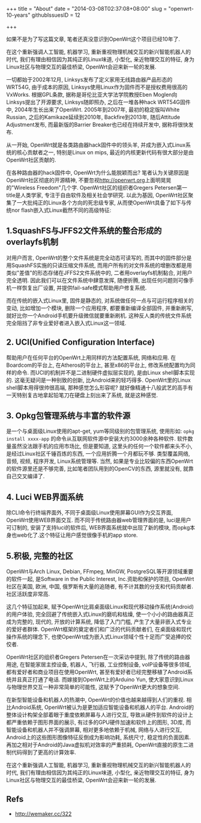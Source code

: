 +++
title = "About"
date = "2014-03-08T02:37:08+08:00"
slug = "openwrt-10-years"
githubIssuesID = 12

+++

如果不是为了写这篇文章, 笔者还真没意识到OpenWrt这个项目已经10年了.

在这个重新强调人工智能, 机器学习, 重新重视物理机械交互的新兴智能机器人的时代, 我们有理由相信因为其纯正的Linux味道, 小型化, 亲近物理交互的特征, 身为Linux社区与物理交互的最佳桥梁, OpenWrt会迎来新一轮的发展.

一切都始于2002年12月, Linksys发布了定义家用无线路由器产品形态的WRT54G, 由于成本的原因, Linksys使用Linux作为固件而不是授权费用很高的VxWorks. 根据GPL条款, 据称是哥伦比亚大学法学院教授Eben Moglen向Linksys提出了开源要求, Linksys随即照办, 之后在一堆各种hack WRT54G固件中, 2004年生长出来了OpenWrt. 2005年到2007年, 最初的稳定版叫White Russian, 之后的Kamikaze延续到2010年, Backfire到2013年, 随后Attitude Adjustment发布, 而最新版的Barrier Breaker也已经在持续开发中, 据称将很快发布.

从一开始, OpenWrt就是各类路由器hack固件中的领头羊, 并成为嵌入式Linux系统的核心贡献者之一, 特别是Linux on mips, 最近的内核更新代码有很大部分是由OpenWrt社区贡献的.

在各种路由器的hack固件中, OpenWrt为什么能脱颖而出? 笔者认为关键原因是OpenWrt社区彻底的开源精神, 不要忽视<http://openwrt.org>上面明晃晃的"Wireless Freedom"几个字. OpenWrt社区的组织者Gregers Petersen第一title是人类学家, 专注于自由软件及相关社会学研究. 以此为基因, OpenWrt社区聚集了一大批纯正的Linux各个方向的死忠级专家, 从而使OpenWrt具备了如下与传统nor flash嵌入式Linux截然不同的高级特征:

## 1.SquashFS与JFFS2文件系统的整合形成的overlayfs机制

对用户而言, OpenWrt的整个文件系统是完全动态可读写的, 而其中的固件部分是用SquashFS实施的只读压缩文件系统, 而用户所有的对文件系统的增删改都是用类似"差值"的形态存储在JFFS2文件系统中的, 二者用overlayfs机制黏合, 对用户完全透明. 因此我们可以在文件系统中肆意发挥, 随便折腾, 出现任何问题则可像手机一样恢复出厂设置, 并提供fail-safe模式帮助用户修复系统.

而在传统的嵌入式Linux里, 固件是静态的, 对系统做任何一点与可运行程序相关的变动, 比如增加一个模块, 删除一个应用程序, 都要重新编译全部固件, 并重新刷写, 就好比你一个Android手机要升级微信就要重新刷机. 这种反人类的传统文件系统完全阻挡了非专业爱好者进入嵌入式Linux这一领域.

## 2. UCI(Unified Configuration Interface)

帮助用户在任何平台的OpenWrt上用同样的方法配置系统, 网络和应用. 在Boardcom的平台上, 在Atheros的平台上, 甚至x86的平台上, 修改系统配置均为同样的命令. 而UCI的机制并不是二进制硬件虚拟层实现的, 是由Linux shell脚本实现的. 这毫无疑问是一种别致的创新, 比Android来的轻巧得多. OpenWrt里的Linux shell脚本用得很帅很高端, 那种感觉怎么形容呢? 就好像精通十八般武艺的高手有一天特别复古地拿起铅笔刀在硬盘上刻出来了系统, 就是这种感觉.

## 3. Opkg包管理系统与丰富的软件源

是一个与桌面级Linux使用的apt-get, yum等同级别的包管理系统, 使用形如: `opkg install xxxx-app` 的命令从互联网软件源中安装大约3000余种各种软件. 软件数量虽然没法跟手机的应用市场比, 但是要知道, 这里头的任何一个软件都来头不小, 是经过Linux社区千锤百炼的东西, 一个应用折腾一个月都玩不够. 类型覆盖网络, 音频, 视频, 程序开发, Linux系统管理等. 当然, 如果是专业比较偏的东西OpenWrt的软件源里还是不够完善, 比如笔者团队用到的OpenCV的东西, 源里就没有, 就靠自己交叉编译了.

## 4. Luci WEB界面系统

除CLI命令行终端界面外, 不同于桌面级Linux使用屏幕GUI作为交互界面, OpenWrt使用WEB界面交互. 而不同于传统路由器web管理界面的是, luci是用户可订制的, 安装了支持luci的软件后, WEB界面系统就中出现了新的模块, 而opkg本身也web化了.这个特征让用户感觉很像手机的app store.

## 5.积极, 完整的社区

OpenWrt与Arch Linux, Debian, FFmpeg, MinGW, PostgreSQL等开源领域重要的软件一起, 是Software in the Public Interest, Inc.资助和保护的项目, OpenWrt社区在美国, 欧洲, 中国, 俄罗斯有大量的追随者, 有不计其数的分支和代码贡献者. 社区活跃度非常高.

这几个特征加起来, 赋予OpenWrt比肩桌面级Linux和现代移动操作系统(Android)的用户体验, 完全回避了传统嵌入式Linux的磨叽和枯燥, 使一个小小的路由器真正成为完整的, 现代的, 开放的计算系统, 降低了入门门槛, 产生了大量非嵌入式专业的爱好者群体. OpenWrt框架的奠定者们和广泛的代码贡献者们, 在桌面级和现代操作系统的理念下, 也使OpenWrt成为嵌入式Linux领域个性十足而广受追捧的佼佼者.

OpenWrt社区的组织者Gregers Petersen在一次采访中提到, 除了传统的路由器用途, 在智能家居主控设备, 机器人, 飞行器, 工业控制设备, voIP设备等很多领域, 都有爱好者和商业项目在使用OpenWrt, 甚至有爱好者已经完整移植了Android系统并且真正打通了电话. 而嫁接到OpenWrt上的Arduino Yun, 使大家意识到Linux与物理世界交互一种非常简单的可能性, 这赋予了OpenWrt更大的想象空间.

在新型智能设备和机器人的热潮中, OpenWrt的价值也越来越得到人们的重视. 相比Android系统, OpenWrt被认为是更加适应智能设备和机器人的平台. Android的整体设计构架全部着眼于重度依赖屏幕与人进行交互, 导致从硬件到软件的设计上都严重依赖于图形界面的展示, 有过多的GPU硬件加速和软件上的图形, 3D库, 而智能设备和机器人并不强调屏幕, 相对更多地依赖于机械, 网络与人进行交互, Android上的这些图形图像特征反倒成为影响功耗, 系统尺寸, 稳定性的负面因素. 再加之相对于Android的Java虚拟机对效率的严重损耗, OpenWrt直接的原生二进制代码得到了更高的计算效率.

在这个重新强调人工智能, 机器学习, 重新重视物理机械交互的新兴智能机器人的时代, 我们有理由相信因为其纯正的Linux味道, 小型化, 亲近物理交互的特征, 身为Linux社区与物理交互的最佳桥梁, OpenWrt会迎来新一轮的发展.

## Refs
* <http://wemaker.cc/322>